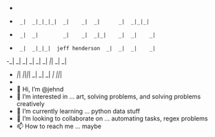 -                                                   
-      _|  _|_|_|_|  _|    _|  _|      _|  _|_|_|    
-      _|  _|        _|    _|  _|_|    _|  _|    _|  
-      _|  _|_|_|  jeff henderson  _|  _|  _|    _|  
-_|    _|  _|        _|    _|  _|    _|_|  _|    _|  
-  _|_|    _|_|_|_|  _|    _|  _|      _|  _|_|_|    
-                                                    
- 👋 Hi, I’m @jehnd
- 👀 I’m interested in ... art, solving problems, and solving problems creatively
- 🌱 I’m currently learning ... python data stuff
- 💞️ I’m looking to collaborate on ... automating tasks, regex problems
- 📫 How to reach me ... maybe



